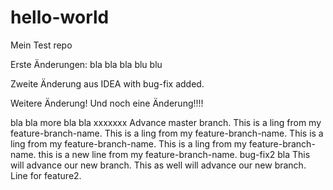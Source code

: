 # hello-world
Mein Test repo

Erste Änderungen: bla bla bla  blu blu


Zweite Änderung aus IDEA with bug-fix added.

Weitere Änderung!
Und noch eine Änderung!!!!

bla bla  more bla bla
xxxxxxx
Advance master branch.
This is a ling from my feature-branch-name.
This is a ling from my feature-branch-name.
This is a ling from my feature-branch-name.
This is a ling from my feature-branch-name.
this is a new line from my feature-branch-name.
bug-fix2 bla
This will advance our new branch.
This as well will advance our new branch.
Line for feature2.
